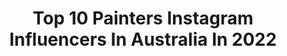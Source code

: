 ---
title: Top 10 Painters Instagram Influencers In Australia In 2022
description: >-
  Find top painters Instagram influencers in Australia in 2022. Most popular hashtags: #exhibition #colour #nature.
platform: Instagram
hits: 108
text_top: Analyze the best Instagram accounts on inBeat.
text_bottom: Our search engine has 108 Instagram influencers like this in Australia for you to connect with.
profiles:
  - username: "kristencook1"
    fullname: >-
      Kristen Cook | Photographer
    bio: >-
      ✖️Love chaser • Light painter • Storyteller ✖️Newborns • Babies • Weddings ✖️Est. 2008 Click below to contact me ↓
    location: "Australia"
    followers: 26569
    engagement: 143
    commentsToLikes: 0.034195
    id: ck139nbbym5wu0i199mntqbdj
    verified: false
    hashtags: "#candidchildhood, #canon, #melbournephotography, #thebloomforum"
  - username: "artoflisaking"
    fullname: >-
      Lisa King
    bio: >-
      🌹Australian figurative Painter practicing in the Public Arts 📸 select work & life below. 📧 for folio 📍 Melb / Adel 🇫🇷 GraffitiArt feat #52👇🏽
    location: "Australia"
    followers: 21734
    engagement: 149
    commentsToLikes: 0.047889
    id: ck6tj0f5r1s1s0j71viqeicrn
    verified: false
    hashtags: "#52"
  - username: "margaret_heenan_glass"
    fullname: >-
      Margaret Heenan Glass
    bio: >-
      Perth | Western Australia and Margaret River 🇦🇺 BFA. Geometric pattern, abstraction & landscape. Linear & Painterly. 😊
    location: "Australia"
    followers: 2848
    engagement: 1455
    commentsToLikes: 0.146015
    id: ckaoz7hmdkpqs0i783ill7nue
    verified: false
    hashtags: "#circles, #glassart, #artglass, #gallery"
  - username: "celia.gullett"
    fullname: >-
      Celia Gullett
    bio: >-
      Australian Painter, Represented by Jan Murphy Gallery.
    location: "Australia"
    followers: 2417
    engagement: 1385
    commentsToLikes: 0.130082
    id: ck5hp5cdlqs1b0i11y3qg8cpp
    verified: false
    hashtags: "#colourfieldpainting, #celiagullett, #janmurphygallery, #geometricabstraction"
  - username: "itsjanehall"
    fullname: >-
      Jane Hall🍾🎭🎨
    bio: >-
      Actor. Mum. Sporadic Painter. Champagne drinker. Eschewer of Facebook and Twitter. Absolutely no pics of meals I cook. RGM ARTISTS rgm.com.au
    location: "Australia"
    followers: 34397
    engagement: 450
    commentsToLikes: 0.038267
    id: ck13b3q6atit70i19rmxeylf2
    verified: false
    hashtags: "#annreynolds, #wentwoth, #sorrynotsorry, #wentworth"
  - username: "jannplansthings"
    fullname: >-
      Jann
    bio: >-
      Professional Person™ by day, moonlights as a Cat-crazy planner painter lady... also by day. At night I watch Kdramas.
    location: "Australia"
    followers: 108721
    engagement: 367
    commentsToLikes: 0.046020
    id: ck15tfwc8hvqa0i19up5omoej
    verified: false
    hashtags: "#bulletjournal, #watercolorpainting, #procreate, #pixiteapps"
  - username: "_etellan_"
    fullname: >-
      etellan art
    bio: >-
      🖌️ Painter | Doll Maker | Misspeller 📽️ Creator on YouTube 🙇🏻‍♀️ Commissions not open 🚫 Don't repost without credit
    location: "Australia"
    followers: 23734
    engagement: 973
    commentsToLikes: 0.007841
    id: ck8t6eupadcge0j786dmvjo5z
    verified: false
    hashtags: "#custom, #ooakmonsterhigh, #monsterhighdoll, #monsterhighdolls"
  - username: "sallystokespainter"
    fullname: >-
      Sally Stokes
    bio: >-
      Australian painter.For sales enquiries please contact tony.scotland@live.com.au
    location: "Australia"
    followers: 7084
    engagement: 632
    commentsToLikes: 0.065414
    id: ckaou3dnrym8q0i78gphqrx2w
    verified: false
    hashtags: "#contemporaryart, #artistsoninstagram, #nature, #marra"
  - username: "jacwithlove"
    fullname: >-
      Jacqui Stewart ✧ Artist
    bio: >-
      * a place of calm 〰️ * australian painter & visual creator. . . * works, commissions, prints▽
    location: "Australia"
    followers: 3526
    engagement: 2198
    commentsToLikes: 0.036912
    id: ckaotf7ryvoap0i78dgjk6ln2
    verified: false
    hashtags: ""
  - username: "helenmccullagh"
    fullname: >-
      Helen McCullagh
    bio: >-
      Australian painter “There are always flowers for those who want to see them” Henri Matisse ☀️ Find my latest work here👇
    location: "Australia"
    followers: 33507
    engagement: 159
    commentsToLikes: 0.034268
    id: ck8tbe3thvak80j785zlrrb8d
    verified: false
    hashtags: "#shadowframe, #forflowerlovers, #stilllifeartist, #fineartflowers"
---